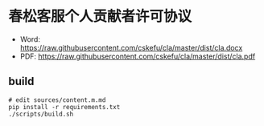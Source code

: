 # 春松客服个人贡献者许可协议

* Word: <https://raw.githubusercontent.com/cskefu/cla/master/dist/cla.docx>
* PDF: <https://raw.githubusercontent.com/cskefu/cla/master/dist/cla.pdf>

## build

```
# edit sources/content.m.md
pip install -r requirements.txt
./scripts/build.sh
```
